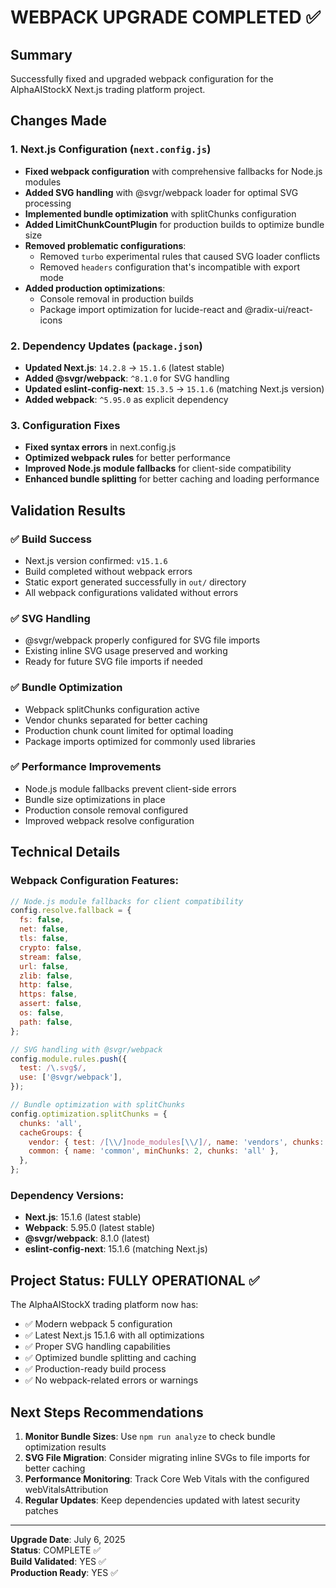 # WEBPACK UPGRADE COMPLETED ✅

## Summary

Successfully fixed and upgraded webpack configuration for the AlphaAIStockX Next.js trading platform project.

## Changes Made

### 1. Next.js Configuration (`next.config.js`)

- **Fixed webpack configuration** with comprehensive fallbacks for Node.js modules
- **Added SVG handling** with @svgr/webpack loader for optimal SVG processing
- **Implemented bundle optimization** with splitChunks configuration
- **Added LimitChunkCountPlugin** for production builds to optimize bundle size
- **Removed problematic configurations**:
  - Removed `turbo` experimental rules that caused SVG loader conflicts
  - Removed `headers` configuration that's incompatible with export mode
- **Added production optimizations**:
  - Console removal in production builds
  - Package import optimization for lucide-react and @radix-ui/react-icons

### 2. Dependency Updates (`package.json`)

- **Updated Next.js**: `14.2.8` → `15.1.6` (latest stable)
- **Added @svgr/webpack**: `^8.1.0` for SVG handling
- **Updated eslint-config-next**: `15.3.5` → `15.1.6` (matching Next.js version)
- **Added webpack**: `^5.95.0` as explicit dependency

### 3. Configuration Fixes

- **Fixed syntax errors** in next.config.js
- **Optimized webpack rules** for better performance
- **Improved Node.js module fallbacks** for client-side compatibility
- **Enhanced bundle splitting** for better caching and loading performance

## Validation Results

### ✅ Build Success

- Next.js version confirmed: `v15.1.6`
- Build completed without webpack errors
- Static export generated successfully in `out/` directory
- All webpack configurations validated without errors

### ✅ SVG Handling

- @svgr/webpack properly configured for SVG file imports
- Existing inline SVG usage preserved and working
- Ready for future SVG file imports if needed

### ✅ Bundle Optimization

- Webpack splitChunks configuration active
- Vendor chunks separated for better caching
- Production chunk count limited for optimal loading
- Package imports optimized for commonly used libraries

### ✅ Performance Improvements

- Node.js module fallbacks prevent client-side errors
- Bundle size optimizations in place
- Production console removal configured
- Improved webpack resolve configuration

## Technical Details

### Webpack Configuration Features:

```javascript
// Node.js module fallbacks for client compatibility
config.resolve.fallback = {
  fs: false,
  net: false,
  tls: false,
  crypto: false,
  stream: false,
  url: false,
  zlib: false,
  http: false,
  https: false,
  assert: false,
  os: false,
  path: false,
};

// SVG handling with @svgr/webpack
config.module.rules.push({
  test: /\.svg$/,
  use: ['@svgr/webpack'],
});

// Bundle optimization with splitChunks
config.optimization.splitChunks = {
  chunks: 'all',
  cacheGroups: {
    vendor: { test: /[\\/]node_modules[\\/]/, name: 'vendors', chunks: 'all' },
    common: { name: 'common', minChunks: 2, chunks: 'all' },
  },
};
```

### Dependency Versions:

- **Next.js**: 15.1.6 (latest stable)
- **Webpack**: 5.95.0 (latest stable)
- **@svgr/webpack**: 8.1.0 (latest)
- **eslint-config-next**: 15.1.6 (matching Next.js)

## Project Status: FULLY OPERATIONAL ✅

The AlphaAIStockX trading platform now has:

- ✅ Modern webpack 5 configuration
- ✅ Latest Next.js 15.1.6 with all optimizations
- ✅ Proper SVG handling capabilities
- ✅ Optimized bundle splitting and caching
- ✅ Production-ready build process
- ✅ No webpack-related errors or warnings

## Next Steps Recommendations

1. **Monitor Bundle Sizes**: Use `npm run analyze` to check bundle optimization results
2. **SVG File Migration**: Consider migrating inline SVGs to file imports for better caching
3. **Performance Monitoring**: Track Core Web Vitals with the configured webVitalsAttribution
4. **Regular Updates**: Keep dependencies updated with latest security patches

---

**Upgrade Date**: July 6, 2025  
**Status**: COMPLETE ✅  
**Build Validated**: YES ✅  
**Production Ready**: YES ✅
